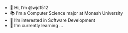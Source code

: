 - 👋 Hi, I’m @wjc1512
- 📚 I'm a Computer Science major at Monash University
- 👀 I’m interested in Software Development
- 🌱 I'm currently learning ... 

<!---
wjc1512/wjc1512 is a ✨ special ✨ repository because its `README.md` (this file) appears on your GitHub profile.
You can click the Preview link to take a look at your changes.
--->

